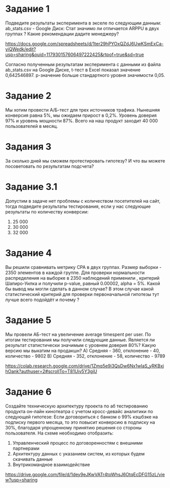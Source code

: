 # Задание 1
Подведите результаты эксперимента в экселе по следующим данным: ab_stats.csv - Google Диск:
Стат значимо ли отличается ARPPU в двух группах ? Какие рекомендации дадите менеджеру?

https://docs.google.com/spreadsheets/d/1ter29hPYOxQZdJ6UwKSmExCa-yiQWedk/edit?usp=sharing&ouid=117930157606497222425&rtpof=true&sd=true

Согласно полученным результатам эксперимента с данными из файла ab_stats.csv на Google Диске, t-тест в Excel показал значение 0,642546897. 
p-значение больше стандартного уровня значимости 0,05. 

# Задание 2
Мы хотим провести А/Б-тест для трех источников трафика. Нынешняя конверсия равна 5%, мы ожидаем прирост в 0,2%. 
Уровень доверия 97% и уровень мощности 87%. Всего на наш продукт заходит 40 000 пользователей в месяц.

# Задания 3
За сколько дней мы сможем протестировать гипотезу? И что вы можете посоветовать по результатам подсчета? 
# Задание 3.1
Допустим в задаче нет проблемы с количеством посетителей на сайт, тогда подведите результаты тестирования, 
если у нас следующие результаты по количеству конверсии:
1) 25 000
2) 30 000
3) 32 000

# Задание 4
Вы решили сравнивать метрику CPA в двух группах. Размер выборки - 2350 элементов в каждой группе. 
Для проверки нормальности распределения на выборке в 2350 наблюдений применили , 
критерий Шапиро-Уилка и получили p-value, равный 0.00002, alpha = 5%. 
Какой бы вывод мы могли сделать в данном случае? В этом случае какой статистический критерий 
для проверки первоначальной гипотезы тут лучше всего подойдёт и почему ?

# Задание 5
Мы провели АБ-тест на увеличение average timespent per user. По итогам тестирования мы получили следующие данные. 
Является ли результат статистически значимым с уровнем доверия 80%? Какую версию мы выкатим на продакшн? 
A) Средняя - 360, отклонение - 40, количество - 9802 
B) Средняя - 352, отклонение - 58, количество - 9789

https://colab.research.google.com/drive/1Zmq5e9i3QsDw6Nx1wIaS_yRKBxjhOank?authuser=2#scrollTo=T81Uiv5Y3gjU

# Задание 6
Создайте техническую архитектуру проекта по аб тестированию продукта он-лайн кинотеатра
с учетом кросс-девайс аналитики по следующей гипотезе:
Если договориться с банком о 99% кэшбэке на подписку первого месяца, то это повысит конверсию в подписку на 30%, благодаря упрощенному принятию 
решения со стороны пользователя.
На схеме необходимо отобразить:
1) Управленческий процесс по договоренностям с внешними партнерами
2) Архитектуру данных с указанием систем, из которых будем скачивать данные
3) Внутрикомандное взаимодействие

https://drive.google.com/file/d/1dey9eJKwVATr4toWhsJ6OtqEcDFG15zL/view?usp=sharing

